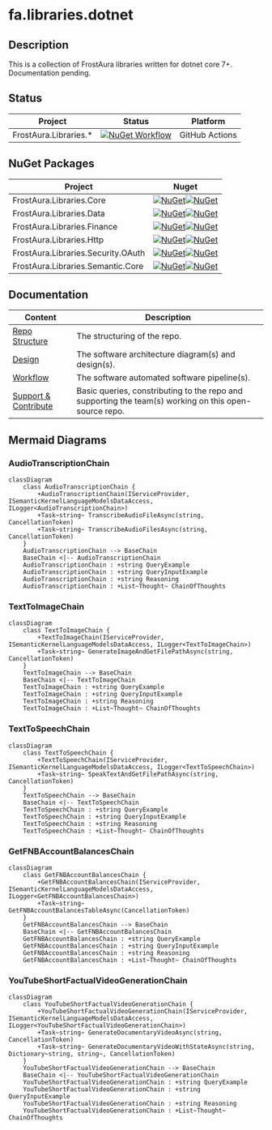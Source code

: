 # fa.libraries.dotnet
## Description
This is a collection of FrostAura libraries written for dotnet core 7+. Documentation pending.
## Status
| Project | Status | Platform
| --- | --- | --- |
| FrostAura.Libraries.* | [![NuGet Workflow](https://github.com/faGH/fa.libraries.dotnet/actions/workflows/nuget_workflow.yml/badge.svg)](https://github.com/faGH/fa.libraries.dotnet/actions/workflows/nuget_workflow.yml) | GitHub Actions

## NuGet Packages
| Project | Nuget |
| --- | --- |
| FrostAura.Libraries.Core | [![NuGet](https://img.shields.io/nuget/v/FrostAura.Libraries.Core.svg?style=for-the-badge)](https://www.nuget.org/packages/FrostAura.Libraries.Core/)[![NuGet](https://img.shields.io/nuget/dt/FrostAura.Libraries.Core.svg?style=for-the-badge)](https://www.nuget.org/packages/FrostAura.Libraries.Core/) |
| FrostAura.Libraries.Data | [![NuGet](https://img.shields.io/nuget/v/FrostAura.Libraries.Data.svg?style=for-the-badge)](https://www.nuget.org/packages/FrostAura.Libraries.Data/)[![NuGet](https://img.shields.io/nuget/dt/FrostAura.Libraries.Data.svg?style=for-the-badge)](https://www.nuget.org/packages/FrostAura.Libraries.Data/) |
| FrostAura.Libraries.Finance | [![NuGet](https://img.shields.io/nuget/v/FrostAura.Libraries.Finance.svg?style=for-the-badge)](https://www.nuget.org/packages/FrostAura.Libraries.Finance/)[![NuGet](https://img.shields.io/nuget/dt/FrostAura.Libraries.Finance.svg?style=for-the-badge)](https://www.nuget.org/packages/FrostAura.Libraries.Finance/) |
| FrostAura.Libraries.Http | [![NuGet](https://img.shields.io/nuget/v/FrostAura.Libraries.Http.svg?style=for-the-badge)](https://www.nuget.org/packages/FrostAura.Libraries.Http/)[![NuGet](https://img.shields.io/nuget/dt/FrostAura.Libraries.Http.svg?style=for-the-badge)](https://www.nuget.org/packages/FrostAura.Libraries.Http/) |
| FrostAura.Libraries.Security.OAuth | [![NuGet](https://img.shields.io/nuget/v/FrostAura.Libraries.Security.OAuth.svg?style=for-the-badge)](https://www.nuget.org/packages/FrostAura.Libraries.Security.OAuth/)[![NuGet](https://img.shields.io/nuget/dt/FrostAura.Libraries.Security.OAuth.svg?style=for-the-badge)](https://www.nuget.org/packages/FrostAura.Libraries.Security.OAuth/) |
| FrostAura.Libraries.Semantic.Core | [![NuGet](https://img.shields.io/nuget/v/FrostAura.Libraries.Intelligence.Semantic.Core.svg?style=for-the-badge)](https://www.nuget.org/packages/FrostAura.Libraries.Intelligence.Semantic.Core/)[![NuGet](https://img.shields.io/nuget/dt/FrostAura.Libraries.Intelligence.Semantic.Core.svg?style=for-the-badge)](https://www.nuget.org/packages/FrostAura.Libraries.Intelligence.Semantic.Core/) |

## Documentation
| Content | Description
| -- | -- |
| [Repo Structure](.docs/repo_structure.md) | The structuring of the repo.
| [Design](.docs/design.md) | The software architecture diagram(s) and design(s).
| [Workflow](.docs/workflow.md) | The software automated software pipeline(s).
| [Support & Contribute](.docs/support_contribute.md) | Basic queries, constributing to the repo and supporting the team(s) working on this open-source repo.

## Mermaid Diagrams
### AudioTranscriptionChain
```mermaid
classDiagram
    class AudioTranscriptionChain {
        +AudioTranscriptionChain(IServiceProvider, ISemanticKernelLanguageModelsDataAccess, ILogger<AudioTranscriptionChain>)
        +Task~string~ TranscribeAudioFileAsync(string, CancellationToken)
        +Task~string~ TranscribeAudioFilesAsync(string, CancellationToken)
    }
    AudioTranscriptionChain --> BaseChain
    BaseChain <|-- AudioTranscriptionChain
    AudioTranscriptionChain : +string QueryExample
    AudioTranscriptionChain : +string QueryInputExample
    AudioTranscriptionChain : +string Reasoning
    AudioTranscriptionChain : +List~Thought~ ChainOfThoughts
```

### TextToImageChain
```mermaid
classDiagram
    class TextToImageChain {
        +TextToImageChain(IServiceProvider, ISemanticKernelLanguageModelsDataAccess, ILogger<TextToImageChain>)
        +Task~string~ GenerateImageAndGetFilePathAsync(string, CancellationToken)
    }
    TextToImageChain --> BaseChain
    BaseChain <|-- TextToImageChain
    TextToImageChain : +string QueryExample
    TextToImageChain : +string QueryInputExample
    TextToImageChain : +string Reasoning
    TextToImageChain : +List~Thought~ ChainOfThoughts
```

### TextToSpeechChain
```mermaid
classDiagram
    class TextToSpeechChain {
        +TextToSpeechChain(IServiceProvider, ISemanticKernelLanguageModelsDataAccess, ILogger<TextToSpeechChain>)
        +Task~string~ SpeakTextAndGetFilePathAsync(string, CancellationToken)
    }
    TextToSpeechChain --> BaseChain
    BaseChain <|-- TextToSpeechChain
    TextToSpeechChain : +string QueryExample
    TextToSpeechChain : +string QueryInputExample
    TextToSpeechChain : +string Reasoning
    TextToSpeechChain : +List~Thought~ ChainOfThoughts
```

### GetFNBAccountBalancesChain
```mermaid
classDiagram
    class GetFNBAccountBalancesChain {
        +GetFNBAccountBalancesChain(IServiceProvider, ISemanticKernelLanguageModelsDataAccess, ILogger<GetFNBAccountBalancesChain>)
        +Task~string~ GetFNBAccountBalancesTableAsync(CancellationToken)
    }
    GetFNBAccountBalancesChain --> BaseChain
    BaseChain <|-- GetFNBAccountBalancesChain
    GetFNBAccountBalancesChain : +string QueryExample
    GetFNBAccountBalancesChain : +string QueryInputExample
    GetFNBAccountBalancesChain : +string Reasoning
    GetFNBAccountBalancesChain : +List~Thought~ ChainOfThoughts
```

### YouTubeShortFactualVideoGenerationChain
```mermaid
classDiagram
    class YouTubeShortFactualVideoGenerationChain {
        +YouTubeShortFactualVideoGenerationChain(IServiceProvider, ISemanticKernelLanguageModelsDataAccess, ILogger<YouTubeShortFactualVideoGenerationChain>)
        +Task~string~ GenerateDocumentaryVideoAsync(string, CancellationToken)
        +Task~string~ GenerateDocumentaryVideoWithStateAsync(string, Dictionary~string, string~, CancellationToken)
    }
    YouTubeShortFactualVideoGenerationChain --> BaseChain
    BaseChain <|-- YouTubeShortFactualVideoGenerationChain
    YouTubeShortFactualVideoGenerationChain : +string QueryExample
    YouTubeShortFactualVideoGenerationChain : +string QueryInputExample
    YouTubeShortFactualVideoGenerationChain : +string Reasoning
    YouTubeShortFactualVideoGenerationChain : +List~Thought~ ChainOfThoughts
```

